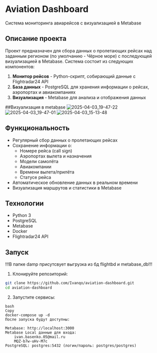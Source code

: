 # Aviation Dashboard

Система мониторинга авиарейсов с визуализацией в Metabase

## Описание проекта

Проект предназначен для сбора данных о пролетающих рейсах над заданным регионом (по умолчанию - Чёрное море) с последующей визуализацией в Metabase. Система состоит из следующих компонентов:

1. **Монитор рейсов** - Python-скрипт, собирающий данные с Flightradar24 API
2. **База данных** - PostgreSQL для хранения информации о рейсах, аэропортах и авиакомпаниях
3. **Визуализация** - Metabase для анализа и отображения данных

##Визуализация в metabase
![2025-04-03_19-47-22](https://github.com/user-attachments/assets/8cfcd678-2bcb-4713-b8b9-b13e0b6e2293)
![2025-04-03_19-47-01](https://github.com/user-attachments/assets/c375852e-b9d6-4174-847b-88c8b56661d8)
![2025-04-03_15-13-48](https://github.com/user-attachments/assets/9e1d27e7-5a07-4282-8449-3cba89fca576)


## Функциональность

- Регулярный сбор данных о пролетающих рейсах
- Сохранение информации о:
  - Номере рейса (call sign)
  - Аэропортах вылета и назначения
  - Модели самолёта
  - Авиакомпании
  - Времени вылета/прилёта
  - Статусе рейса
- Автоматическое обновление данных в реальном времени
- Визуализация маршрутов и статистики в Metabase

## Технологии

- Python 3
- PostgreSQL
- Metabase
- Docker
- Flightradar24 API

## Запуск
!!!В папке damp присутсвует выгрузка из бд flightbd и metabase_db!!!

1. Клонируйте репозиторий:
```bash
git clone https://github.com/Ivanqo/aviation-dashboard.git
cd aviation-dashboard
```
2. Запустите сервисы:
```
bash
Copy
docker-compose up -d
После запуска будут доступны:

Metabase: http://localhost:3000
Metabase Local данные для входа:
    ivan.basenko.05@mail.ru
    MQZ-b7w-uHv-M7c
PostgreSQL: postgres:5432 (логин/пароль: postgres/postgres)
```
